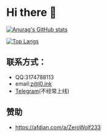 # Hi there 👋

[![Anurag's GitHub stats](https://github-readme-stats.vercel.app/api?username=ZeroWolf233)](https://github.com/anuraghazra/github-readme-stats)

[![Top Langs](https://github-readme-stats.vercel.app/api/top-langs/?username=ZeroWolf233)](https://github.com/anuraghazra/github-readme-stats)

## 联系方式：
- QQ:3174788113
- email:z@l0.ink
- [Telegram](https://t.me/zerowolf233)(不经常上线)

## 赞助
- https://afdian.com/a/ZeroWolf233

